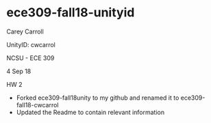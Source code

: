 # ece309-fall18-unityid

Carey Carroll

UnityID: cwcarrol

NCSU - ECE 309

4 Sep 18

HW 2
* Forked ece309-fall18unity to my github and renamed it to ece309-fall18-cwcarrol
* Updated the Readme to contain relevant information


